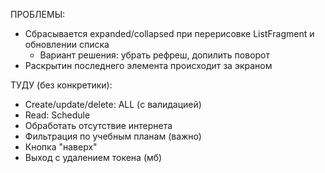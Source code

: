 ПРОБЛЕМЫ:
- Сбрасывается expanded/collapsed при перерисовке ListFragment и обновлении списка
    - Вариант решения: убрать рефреш, допилить поворот
- Раскрытин последнего элемента происходит за экраном

ТУДУ (без конкретики):
- Create/update/delete: ALL (с валидацией)
- Read: Schedule
- Обработать отсутствие интернета
- Фильтрация по учебным планам (важно)
- Кнопка "наверх"
- Выход c удалением токена (мб)
